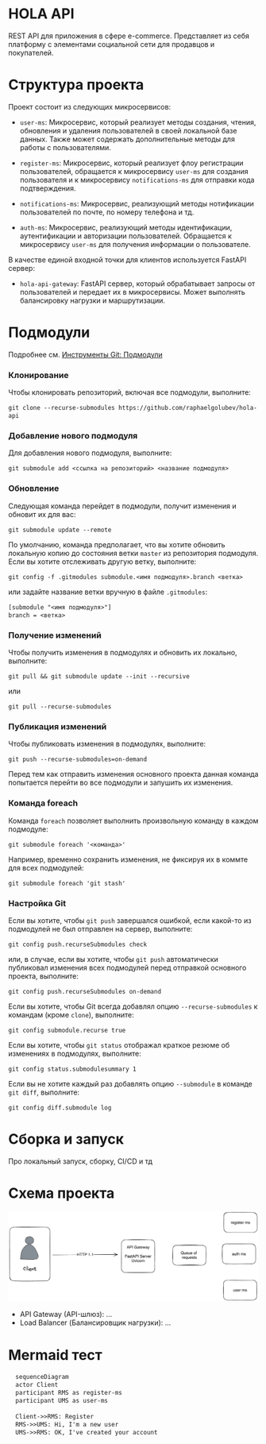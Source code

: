 # HOLA API

REST API для приложения в сфере e-commerce. Представляет из себя платформу с элементами социальной сети для продавцов и покупателей.

# Структура проекта
Проект состоит из следующих микросервисов:
- `user-ms`: Микросервис, который реализует методы создания, чтения, обновления и удаления пользователей в своей локальной базе данных. Также может содержать дополнительные методы для работы с пользователями.

- `register-ms`: Микросервис, который реализует флоу регистрации пользователей, обращается к микросервису `user-ms` для создания пользователя и к микросервису `notifications-ms` для отправки кода подтверждения.

- `notifications-ms`: Микросервис, реализующий методы нотификации пользователей по почте, по номеру телефона и тд.

- `auth-ms`: Микросервис, реализующий методы идентификации, аутентификации и авторизации пользователей. Обращается к микросервису `user-ms` для получения информации о пользователе.

В качестве единой входной точки для клиентов используется FastAPI сервер:
- `hola-api-gateway`: FastAPI сервер, который обрабатывает запросы от пользователей и передает их в микросервисы. Может
выполнять балансировку нагрузки и маршрутизации.

# Подмодули
Подробнее см. [Инструменты Git: Подмодули](https://git-scm.com/book/ru/v2/%D0%98%D0%BD%D1%81%D1%82%D1%80%D1%83%D0%BC%D0%B5%D0%BD%D1%82%D1%8B-Git-%D0%9F%D0%BE%D0%B4%D0%BC%D0%BE%D0%B4%D1%83%D0%BB%D0%B8)
### Клонирование

Чтобы клонировать репозиторий, включая все подмодули, выполните:
```
git clone --recurse-submodules https://github.com/raphaelgolubev/hola-api
```

### Добавление нового подмодуля

Для добавления нового подмодуля, выполните:
```
git submodule add <ссылка на репозиторий> <название подмодуля>
```

### Обновление
Следующая команда перейдет в подмодули, получит изменения и обновит их для вас:
```
git submodule update --remote
```
По умолчанию, команда предполагает, что вы хотите обновить локальную копию до состояния
ветки `master` из репозитория подмодуля. Если вы хотите отслеживать другую ветку, выполните:
```
git config -f .gitmodules submodule.<имя подмодуля>.branch <ветка>
```
или задайте название ветки вручную в файле `.gitmodules`:
```
[submodule "<имя подмодуля>"]
branch = <ветка>
```

### Получение изменений

Чтобы получить изменения в подмодулях и обновить их локально, выполните:
```
git pull && git submodule update --init --recursive
```
или 
```
git pull --recurse-submodules
```

### Публикация изменений

Чтобы публиковать изменения в подмодулях, выполните:
```
git push --recurse-submodules=on-demand
```
Перед тем как отправить изменения основного проекта данная команда попытается перейти во все подмодули и запушить их изменения.

### Команда foreach
Команда `foreach` позволяет выполнить произвольную команду в каждом подмодуле:
```
git submodule foreach '<команда>'
```
Например, временно сохранить изменения, не фиксируя их в коммте для всех подмодулей:
```
git submodule foreach 'git stash'
```

### Настройка Git
Если вы хотите, чтобы `git push` завершался ошибкой, если какой-то из подмодулей не был отправлен на сервер, выполните:
```
git config push.recurseSubmodules check
```
или, в случае, если вы хотите, чтобы `git push` автоматически публиковал изменения всех подмодулей перед отправкой основного проекта, выполните:
```
git config push.recurseSubmodules on-demand
```

Если вы хотите, чтобы Git всегда добавлял опцию `--recurse-submodules` к командам (кроме `clone`), выполните:
```
git config submodule.recurse true
```

Если вы хотите, чтобы `git status` отображал краткое резюме об изменениях в подмодулях, выполните:
```
git config status.submodulesummary 1
```

Если вы не хотите каждый раз добавлять опцию `--submodule` в команде `git diff`, выполните:
```
git config diff.submodule log
```

# Сборка и запуск

Про локальный запуск, сборку, CI/CD и тд

# Схема проекта

![main](docs/main.excalidraw.png)

- API Gateway (API-шлюз): ...
- Load Balancer (Балансировщик нагрузки): ...

# Mermaid тест

```mermaid
  sequenceDiagram
  actor Client
  participant RMS as register-ms
  participant UMS as user-ms

  Client->>RMS: Register
  RMS->>UMS: Hi, I'm a new user
  UMS->>RMS: OK, I've created your account
```
